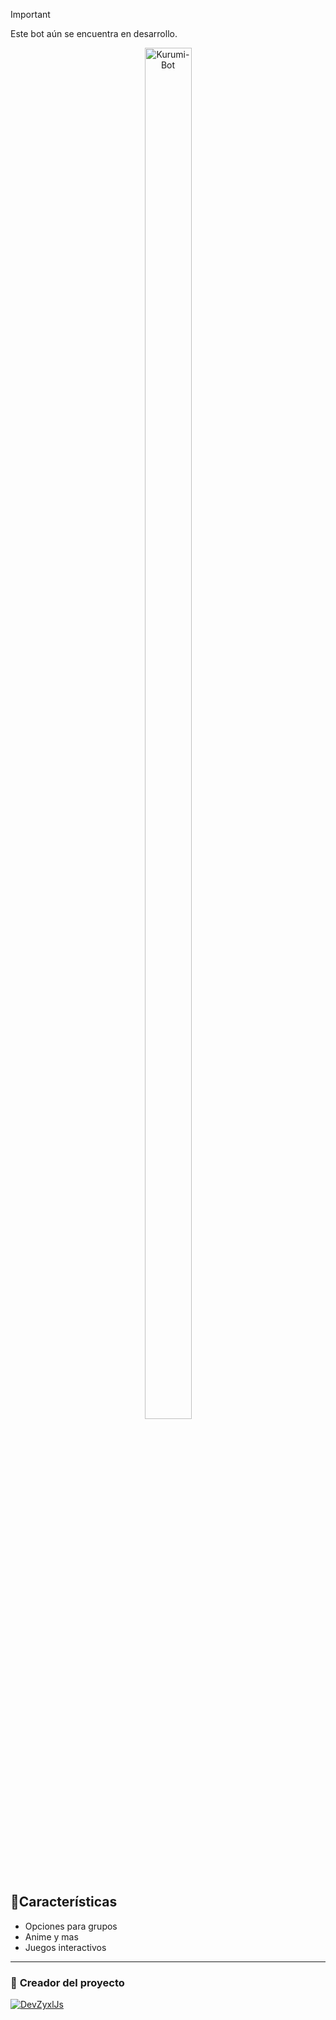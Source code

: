 > [!IMPORTANT]
> Este bot aún se encuentra en desarrollo.

<p align="center"> 
<img src="https://files.catbox.moe/c65bk7.jpg" alt="Kurumi-Bot" style="width: 75%; height: auto; max-width: 100px;">


## 🍃Características

- Opciones para grupos
- Anime y mas
- Juegos interactivos

---

### 🍭 **Creador del proyecto**
[![DevZyxlJs](https://github.com/dev-fedexyzz.png?size=100)](https://github.com/dev-fedexyzz) 

